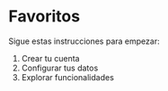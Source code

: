 # Favoritos

Sigue estas instrucciones para empezar:

1. Crear tu cuenta
2. Configurar tus datos
3. Explorar funcionalidades

